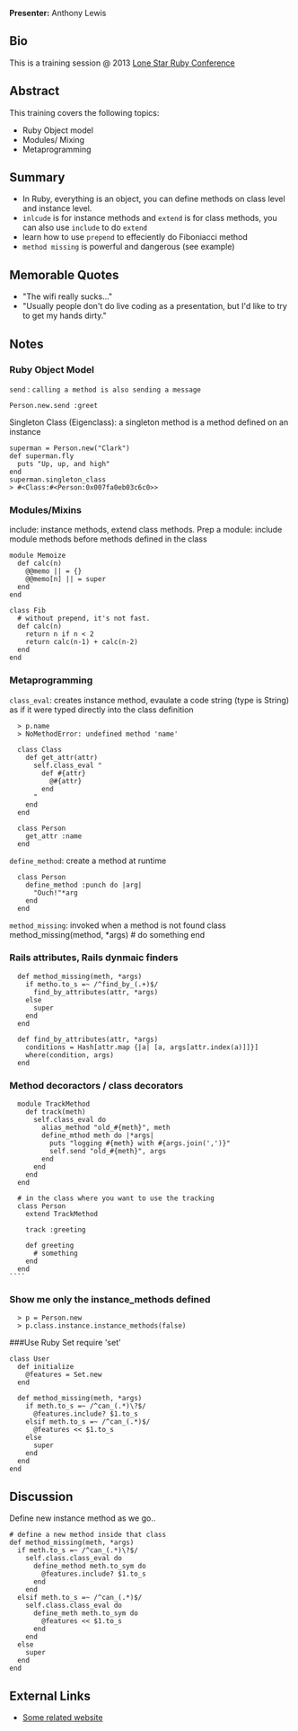**Presenter:** Anthony Lewis

## Bio
This is a training session @ 2013 [Lone Star Ruby Conference](http://www.lonestarruby.org/2013/)

## Abstract
This training covers the following topics:

  * Ruby Object model
  * Modules/ Mixing
  * Metaprogramming

## Summary

  * In Ruby, everything is an object, you can define methods on class level and instance level.
  * `inlcude` is for instance methods and `extend` is for class methods, you can also use `include` to do `extend`
  * learn how to use `prepend` to effeciently do Fiboniacci method
  * `method missing` is powerful and dangerous (see example)

## Memorable Quotes

  * "The wifi really sucks..."
  * "Usually people don't do live coding as a presentation, but I'd like to try to get my hands dirty."

## Notes

### Ruby Object Model
  `send` : `calling a method is also sending a message`

    Person.new.send :greet

Singleton Class (Eigenclass): a singleton method is a method defined on an instance

    superman = Person.new("Clark")
    def superman.fly
      puts "Up, up, and high"
    end
    superman.singleton_class
    > #<Class:#<Person:0x007fa0eb03c6c0>>

### Modules/Mixins
  include: instance methods, extend class methods.
  Prep a module: include module methods before methods defined in the class

    module Memoize
      def calc(n)
        @@memo || = {}
        @@memo[n] || = super
      end
    end

    class Fib
      # without prepend, it's not fast.
      def calc(n)
        return n if n < 2
        return calc(n-1) + calc(n-2)
      end
    end

### Metaprogramming
  `class_eval`: creates instance method, evaulate a code string (type is String) as if it were typed directly into the class definition

      > p.name
      > NoMethodError: undefined method 'name'

      class Class
        def get_attr(attr)
          self.class_eval "
            def #{attr}
              @#{attr}
            end
          "
        end
      end

      class Person
        get_attr :name
      end

  `define_method`: create a method at runtime

      class Person
        define_method :punch do |arg|
          "Ouch!"*arg
        end
      end

  `method_missing`: invoked when a method is not found
      class method_missing(method, *args)
        # do something
      end

### Rails attributes, Rails dynmaic finders

      def method_missing(meth, *args)
        if metho.to_s =~ /^find_by_(.+)$/
          find_by_attributes(attr, *args)
        else
          super
        end
      end

      def find_by_attributes(attr, *args)
        conditions = Hash[attr.map {|a| [a, args[attr.index(a)]]}]
        where(condition, args)
      end

### Method decoractors / class decorators

      module TrackMethod
        def track(meth)
          self.class_eval do
            alias_method "old_#{meth}", meth
            define_mthod meth do |*args|
              puts "logging #{meth} with #{args.join(',')}"
              self.send "old_#{meth}", args
            end
          end
        end
      end

      # in the class where you want to use the tracking
      class Person
        extend TrackMethod

        track :greeting

        def greeting
          # something
        end
      end
    ````
### Show me only the instance_methods defined
      > p = Person.new
      > p.class.instance.instance_methods(false)

###Use Ruby Set
    require 'set'

    class User
      def initialize
        @features = Set.new
      end

      def method_missing(meth, *args)
        if meth.to_s =~ /^can_(.*)\?$/
          @features.include? $1.to_s
        elsif meth.to_s =~ /^can_(.*)$/
          @features << $1.to_s
        else
          super
        end
      end
    end

## Discussion

Define new instance method as we go..

    # define a new method inside that class
    def method_missing(meth, *args)
      if meth.to_s =~ /^can_(.*)\?$/
        self.class.class_eval do
          define_method meth.to_sym do
            @features.include? $1.to_s
          end
        end
      elsif meth.to_s =~ /^can_(.*)$/
        self.class.class_eval do
          define_meth meth.to_sym do
            @features << $1.to_s
          end
        end
      else
        super
      end
    end

## External Links
* [Some related website](http://www.lonestarruby.org/2013/)
